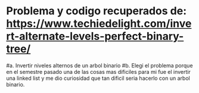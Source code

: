 #   Problema y codigo recuperados de: https://www.techiedelight.com/invert-alternate-levels-perfect-binary-tree/
 #a. Invertir niveles alternos de un arbol binario
 #b. Elegi el problema porque en el semestre pasado una de las cosas mas dificiles para mi fue el invertir una linked list y me dio curiosidad que tan dificil seria hacerlo con un arbol binario.
